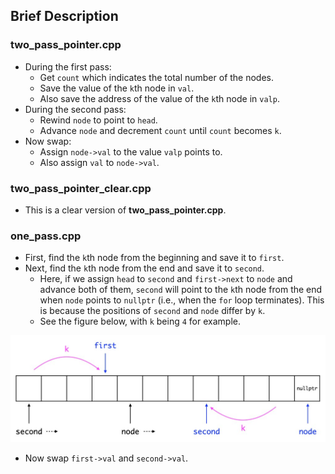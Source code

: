 ## Brief Description

### two_pass_pointer.cpp

* During the first pass:
	* Get `count` which indicates the total number of the nodes.
	* Save the value of the `k`th node in `val`.
	* Also save the address of the value of the `k`th node in `valp`.
* During the second pass:
	* Rewind `node` to point to `head`.
	* Advance `node` and decrement `count` until `count` becomes `k`.
* Now swap:
	* Assign `node->val` to the value `valp` points to.
	* Also assign `val` to `node->val`.
	
### two_pass_pointer_clear.cpp

* This is a clear version of **two_pass_pointer.cpp**.

### one_pass.cpp

* First, find the `k`th node from the beginning and save it to `first`.
* Next, find the `k`th node from the end and save it to `second`.
	* Here, if we assign `head` to `second` and `first->next` to `node` and advance both of them, `second` will point to the `k`th node from the end when `node` points to `nullptr` (i.e., when the `for` loop terminates). This is because the positions of `second` and `node` differ by `k`.
	* See the figure below, with `k` being `4` for example.

![swapping_nodes_in_a_linked_list.001](figures/swapping_nodes_in_a_linked_list.001.jpeg "One pass")

* Now swap `first->val` and `second->val`.